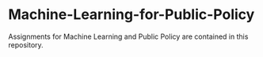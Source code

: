 # Machine-Learning-for-Public-Policy
Assignments for Machine Learning and Public Policy are contained in this repository.
